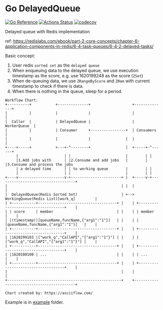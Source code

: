 # Go DelayedQueue

[![Go Reference](https://pkg.go.dev/badge/github.com/kerkerj/delayedqueue.svg)](https://pkg.go.dev/github.com/kerkerj/delayedqueue)
[![Actions Status](https://github.com/kerkerj/delayedqueue/actions/workflows/github-actions.yml/badge.svg)](https://github.com/kerkerj/delayedqueue/actions)
[![codecov](https://codecov.io/gh/kerkerj/delayedqueue/branch/main/graph/badge.svg?token=TNGTIT7KER)](https://codecov.io/gh/kerkerj/delayedqueue)

Delayed queue with Redis implementation 

ref: https://redislabs.com/ebook/part-2-core-concepts/chapter-6-application-components-in-redis/6-4-task-queues/6-4-2-delayed-tasks/

Basic concept:
1. User redis `sorted set` as the `delayed queue`
2. When enqueuing data to the delayed queue, we use execution timestamp as the score, 
   e.g. use 1620199248 as the score (`ZSet`)
3. When de-queuing data, we use `ZRangeByScore` and `ZRem` with current timestamp to check if there is data.
4. When there is nothing in the queue, sleep for a period.

```
Workflow Chart:
+----------+           +--------------+                   +--------------+
|          |           |              |                   |              |
|  Caller  |           | DelayedQueue |                   | WorkerQueue  |
|          |           | Consumer     +----------------+  | Consumers    |
|          |           |              |                |  |              |
+----+-----+           +---+-^--------+                |  +-----+-^------+
     |                     | |                         |        | |
     |1.Add jobs with      | |2.Consume and add jobs   |        | |3.Consume and process the jobs
     | a delayed time      | | to working queue        |        | |
     |                     | |                         |        | |
+----v---------------------v-+-----------------------+ |  +-----v-+-----------------------------------+
|                                                    | |  |                                           |
|  DelayedQueue(Redis Sorted Set)                    | +-->  WorkingQueue(Redis List)[work_q]         |
| +-----------+------------------------------------+ |    | +------------------------------------+    |
| | score     | member                             | |    | | member                             |    |
| |(timestamp)|[queueName,funcName,{"arg1":"1"}]   | |    | |[queueName,funcName,{"arg1":"1"}]   |    |
| +-----------+------------------------------------+ |    | +------------------------------------+    |
| |1620299103 |["work_q","CallAPI","{"arg1":"1"}"] | |    | |["work_q","CallAPI","{"arg1":"1"}"] |    |
| +-----------+------------------------------------+ |    | +------------------------------------+    |
| |1620100100 | ...                                | |    | | ...                                |    |
| +-----------+------------------------------------+ |    | +------------------------------------+    |
|                                                    |    |                                           |
+----------------------------------------------------+    +-------------------------------------------+

Chart created by: https://asciiflow.com/
```

Example is in [example](https://github.com/kerkerj/delayedqueue/tree/main/example) folder.
